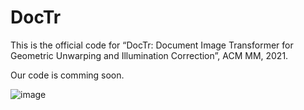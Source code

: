 # DocTr
This is the official code for “DocTr: Document Image Transformer for Geometric Unwarping and Illumination Correction”, ACM MM, 2021.

Our code is comming soon.

![image](https://user-images.githubusercontent.com/50725551/136645513-da99ddb1-4fa4-49a8-8891-6c546b7f782c.png)
